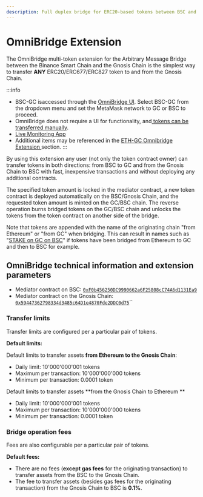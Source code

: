 ```yaml
---
description: Full duplex bridge for ERC20-based tokens between BSC and GC
---
```


# OmniBridge Extension

The OmniBridge multi-token extension for the Arbitrary Message Bridge between the Binance Smart Chain and the Gnosis Chain is the simplest way to transfer **ANY** ERC20/ERC677/ERC827 token to and from the Gnosis Chain.

:::info
* BSC-GC isaccessed through the [OmniBridge UI](https://omni.xdaichain.com/bridge). Select BSC-GC from the dropdown menu and set the MetaMask network to GC or BSC to proceed.
* OmniBridge does not require a UI for functionality, and[ tokens can be transferred manually](manual-tokens-transfer.md).
* [Live Monitoring App](https://alm-bsc-xdai.herokuapp.com)
* Additional items may be referenced in the [ETH-GC Omnibridge Extension ](/specs/bridges/eth-gc/multi-token-extension/)section.
:::

By using this extension any user (not only the token contract owner) can transfer tokens in both directions: from BSC to GC and from the Gnosis Chain to BSC with fast, inexpensive transactions and without deploying any additional contracts.

The specified token amount is locked in the mediator contract, a new token contract is deployed automatically on the BSC/Gnosis Chain, and the requested token amount is minted on the GC/BSC chain. The reverse operation burns bridged tokens on the GC/BSC chain and unlocks the tokens from the token contract on another side of the bridge.

Note that tokens are appended with the name of the originating chain "from Ethereum" or "from GC" when bridging. This can result in names such as "[STAKE on GC on BSC](https://www.bscscan.com/token/0x24e5cf4a0577563d4e7761d14d53c8d0b504e337)" if tokens have been bridged from Ethereum to GC and then to BSC for example.

## OmniBridge technical information and extension parameters

* Mediator contract on BSC: [`0xF0b456250DC9990662a6F25808cC74A6d1131Ea9`](https://bscscan.com/address/0xF0b456250DC9990662a6F25808cC74A6d1131Ea9)
* Mediator contract on the Gnosis Chain: [`0x59447362798334d3485c64D1e4870Fde2DDC0d75`](https://blockscout.com/xdai/mainnet/address/0x59447362798334d3485c64D1e4870Fde2DDC0d75/transactions)``

### Transfer limits

Transfer limits are configured per a particular pair of tokens.

**Default limits:**

Default limits to transfer assets **from Ethereum to the Gnosis Chain**:

* Daily limit: 10'000'000'001 tokens
* Maximum per transaction: 10'000'000'000 tokens
* Minimum per transaction: 0.0001 token

Default limits to transfer assets **from the Gnosis Chain to Ethereum **

* Daily limit: 10'000'000'001 tokens
* Maximum per transaction: 10'000'000'000 tokens
* Minimum per transaction: 0.0001 token

### Bridge operation fees

Fees are also configurable per a particular pair of tokens.

**Default fees:**

* There are no fees (**except gas fees** for the originating transaction) to transfer assets from the BSC to the Gnosis Chain.
* The fee to transfer assets (besides gas fees for the originating transaction) from the Gnosis Chain to BSC is **0.1%**.

